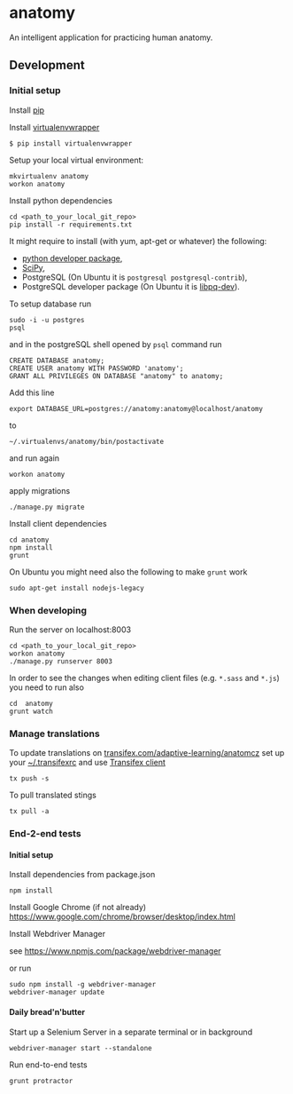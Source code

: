 # anatomy
An intelligent application for practicing human anatomy. 

## Development

### Initial setup

Install [pip](https://pip.pypa.io/en/latest/installing/)

Install [virtualenvwrapper](http://virtualenvwrapper.readthedocs.org/en/latest/install.html)

	$ pip install virtualenvwrapper

Setup your local virtual environment:

	mkvirtualenv anatomy
	workon anatomy

Install python dependencies

```
cd <path_to_your_local_git_repo>
pip install -r requirements.txt
```
It might require to install (with yum, apt-get or whatever) the following:
* [python developer package](http://stackoverflow.com/questions/6230444/how-to-install-python-developer-package), 
* [SciPy](http://www.scipy.org/), 
* PostgreSQL (On Ubuntu it is `postgresql postgresql-contrib`),
* PostgreSQL developer package (On Ubuntu it is [libpq-dev](https://packages.debian.org/sid/libpq-dev)).

To setup database run
```
sudo -i -u postgres
psql
```
and in the postgreSQL shell opened by `psql` command run
```
CREATE DATABASE anatomy;
CREATE USER anatomy WITH PASSWORD 'anatomy';
GRANT ALL PRIVILEGES ON DATABASE "anatomy" to anatomy;
```
Add this line
```
export DATABASE_URL=postgres://anatomy:anatomy@localhost/anatomy
```
to 
```
~/.virtualenvs/anatomy/bin/postactivate
```
and run again
```
workon anatomy
```
apply migrations
```
./manage.py migrate
```

Install client dependencies

```
cd anatomy
npm install
grunt
```
On Ubuntu you might need also the following to make `grunt` work
```
sudo apt-get install nodejs-legacy
```

### When developing

Run the server on localhost:8003
```
cd <path_to_your_local_git_repo>
workon anatomy
./manage.py runserver 8003
```
In order to see the changes when editing  client files (e.g. `*.sass` and `*.js`) you need to run also
```
cd  anatomy
grunt watch
```

### Manage translations
To update translations on [transifex.com/adaptive-learning/anatomcz](https://www.transifex.com/adaptive-learning/anatomcz) set up your [~/.transifexrc](http://docs.transifex.com/client/config/#transifexrc) and use [Transifex client](http://docs.transifex.com/client/)
```
tx push -s
```
To pull translated stings
```
tx pull -a
```

### End-2-end tests
#### Initial setup
Install dependencies from package.json
```
npm install
```

Install Google Chrome (if not already)
https://www.google.com/chrome/browser/desktop/index.html


Install Webdriver Manager

see
https://www.npmjs.com/package/webdriver-manager

or run 
```
sudo npm install -g webdriver-manager
webdriver-manager update
```

#### Daily bread'n'butter

Start up a Selenium Server in a separate terminal or in background
```
webdriver-manager start --standalone
```

Run end-to-end tests
```
grunt protractor 
```
